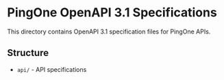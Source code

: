 # PingOne OpenAPI 3.1 Specifications

This directory contains OpenAPI 3.1 specification files for PingOne APIs.

## Structure

- `api/` - API specifications
